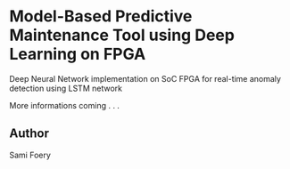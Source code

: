 # Model-Based Predictive Maintenance Tool using Deep Learning on FPGA

Deep Neural Network implementation on SoC FPGA for real-time anomaly detection using LSTM network

More informations coming . . .

## Author

Sami Foery

